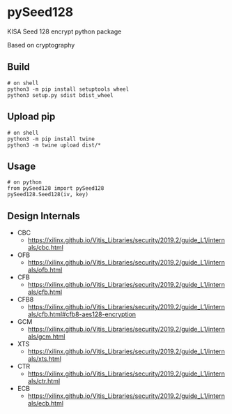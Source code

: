 # pySeed128
KISA Seed 128 encrypt python package

Based on cryptography

## Build
    # on shell
    python3 -m pip install setuptools wheel
    python3 setup.py sdist bdist_wheel

## Upload pip
    # on shell
    python3 -m pip install twine
    python3 -m twine upload dist/*

## Usage
    # on python
    from pySeed128 import pySeed128
    pySeed128.Seed128(iv, key)

## Design Internals
- CBC
  - https://xilinx.github.io/Vitis_Libraries/security/2019.2/guide_L1/internals/cbc.html
- OFB
  - https://xilinx.github.io/Vitis_Libraries/security/2019.2/guide_L1/internals/ofb.html
- CFB
  - https://xilinx.github.io/Vitis_Libraries/security/2019.2/guide_L1/internals/cfb.html
- CFB8
  - https://xilinx.github.io/Vitis_Libraries/security/2019.2/guide_L1/internals/cfb.html#cfb8-aes128-encryption
- GCM
  - https://xilinx.github.io/Vitis_Libraries/security/2019.2/guide_L1/internals/gcm.html
- XTS
  - https://xilinx.github.io/Vitis_Libraries/security/2019.2/guide_L1/internals/xts.html
- CTR
  - https://xilinx.github.io/Vitis_Libraries/security/2019.2/guide_L1/internals/ctr.html
- ECB
  - https://xilinx.github.io/Vitis_Libraries/security/2019.2/guide_L1/internals/ecb.html